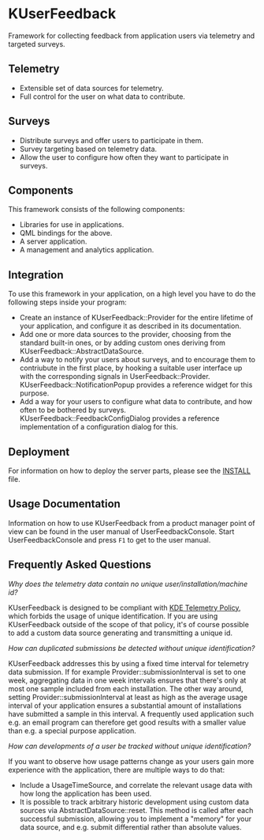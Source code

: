# KUserFeedback

Framework for collecting feedback from application users via telemetry and targeted surveys.

## Telemetry

* Extensible set of data sources for telemetry.
* Full control for the user on what data to contribute.

## Surveys

* Distribute surveys and offer users to participate in them.
* Survey targeting based on telemetry data.
* Allow the user to configure how often they want to participate in surveys.

## Components

This framework consists of the following components:
* Libraries for use in applications.
* QML bindings for the above.
* A server application.
* A management and analytics application.

## Integration
To use this framework in your application, on a high level you have to do
the following steps inside your program:
* Create an instance of KUserFeedback::Provider for the entire lifetime of your
  application, and configure it as described in its documentation.
* Add one or more data sources to the provider, choosing from the standard
  built-in ones, or by adding custom ones deriving from KUserFeedback::AbstractDataSource.
* Add a way to notify your users about surveys, and to encourage them to contriubute
  in the first place, by hooking a suitable user interface up with the corresponding
  signals in UserFeedback::Provider. KUserFeedback::NotificationPopup provides a
  reference widget for this purpose.
* Add a way for your users to configure what data to contribute, and how often
  to be bothered by surveys. KUserFeedback::FeedbackConfigDialog provides a
  reference implementation of a configuration dialog for this.

## Deployment
For information on how to deploy the server parts, please see the
[INSTALL](https://commits.kde.org/kuserfeedback?path=INSTALL) file.

## Usage Documentation
Information on how to use KUserFeedback from a product manager point of view can
be found in the user manual of UserFeedbackConsole. Start UserFeedbackConsole and
press `F1` to get to the user manual.

## Frequently Asked Questions

_Why does the telemetry data contain no unique user/installation/machine id?_

KUserFeedback is designed to be compliant with [KDE Telemetry Policy](https://community.kde.org/Policies/Telemetry_Policy),
which forbids the usage of unique identification.
If you are using KUserFeedback outside of the scope of that policy, it's of course
possible to add a custom data source generating and transmitting a unique id.

_How can duplicated submissions be detected without unique identification?_

KUserFeedback addresses this by using a fixed time interval for telemetry data submission.
If for example Provider::submissionInterval is set to one week, aggregating data in one
week intervals ensures that there's only at most one sample included from each installation.
The other way around, setting Provider::submissionInterval at least as high as the average
usage interval of your application ensures a substantial amount of installations have
submitted a sample in this interval. A frequently used application such e.g. an email
program can therefore get good results with a smaller value than e.g. a special purpose
application.

_How can developments of a user be tracked without unique identification?_

If you want to observe how usage patterns change as your users gain more experience
with the application, there are multiple ways to do that:
- Include a UsageTimeSource, and correlate the relevant usage data with how long
  the application has been used.
- It is possible to track arbitrary historic development using custom data sources
  via AbstractDataSource::reset. This method is called after each successful submission,
  allowing you to implement a "memory" for your data source, and e.g. submit differential
  rather than absolute values.
